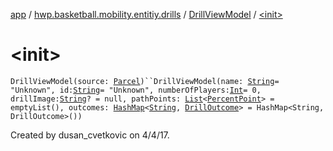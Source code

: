 [app](../../index.md) / [hwp.basketball.mobility.entitiy.drills](../index.md) / [DrillViewModel](index.md) / [&lt;init&gt;](.)

# &lt;init&gt;

`DrillViewModel(source: `[`Parcel`](https://developer.android.com/reference/android/os/Parcel.html)`)``DrillViewModel(name: `[`String`](https://kotlinlang.org/api/latest/jvm/stdlib/kotlin/-string/index.html)` = "Unknown", id: `[`String`](https://kotlinlang.org/api/latest/jvm/stdlib/kotlin/-string/index.html)` = "Unknown", numberOfPlayers: `[`Int`](https://kotlinlang.org/api/latest/jvm/stdlib/kotlin/-int/index.html)` = 0, drillImage: `[`String`](https://kotlinlang.org/api/latest/jvm/stdlib/kotlin/-string/index.html)`? = null, pathPoints: `[`List`](https://kotlinlang.org/api/latest/jvm/stdlib/kotlin.collections/-list/index.html)`<`[`PercentPoint`](../-percent-point/index.md)`> = emptyList(), outcomes: `[`HashMap`](https://kotlinlang.org/api/latest/jvm/stdlib/kotlin.collections/-hash-map/index.html)`<`[`String`](https://kotlinlang.org/api/latest/jvm/stdlib/kotlin/-string/index.html)`, `[`DrillOutcome`](../../hwp.basketball.mobility.entitiy.drills.outcomes/-drill-outcome/index.md)`> = HashMap<String, DrillOutcome>())`

Created by dusan_cvetkovic on 4/4/17.

